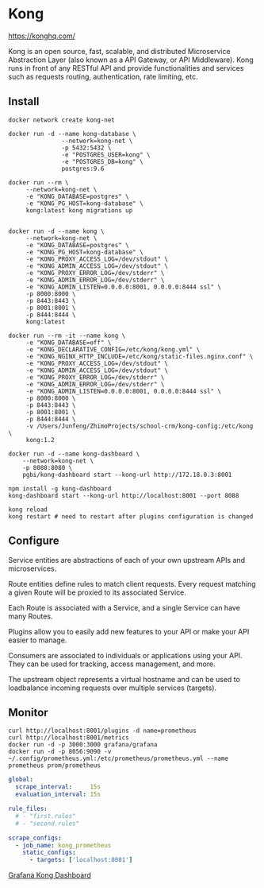 # Kong

https://konghq.com/

Kong is an open source, fast, scalable, and distributed Microservice Abstraction Layer (also known as a API Gateway, or API Middleware). Kong runs in front of any RESTful API and provide functionalities and services such as requests routing, authentication, rate limiting, etc.

## Install
```
docker network create kong-net

docker run -d --name kong-database \
               --network=kong-net \
               -p 5432:5432 \
               -e "POSTGRES_USER=kong" \
               -e "POSTGRES_DB=kong" \
               postgres:9.6

docker run --rm \
     --network=kong-net \
     -e "KONG_DATABASE=postgres" \
     -e "KONG_PG_HOST=kong-database" \
     kong:latest kong migrations up


docker run -d --name kong \
     --network=kong-net \
     -e "KONG_DATABASE=postgres" \
     -e "KONG_PG_HOST=kong-database" \
     -e "KONG_PROXY_ACCESS_LOG=/dev/stdout" \
     -e "KONG_ADMIN_ACCESS_LOG=/dev/stdout" \
     -e "KONG_PROXY_ERROR_LOG=/dev/stderr" \
     -e "KONG_ADMIN_ERROR_LOG=/dev/stderr" \
     -e "KONG_ADMIN_LISTEN=0.0.0.0:8001, 0.0.0.0:8444 ssl" \
     -p 8000:8000 \
     -p 8443:8443 \
     -p 8001:8001 \
     -p 8444:8444 \
     kong:latest

docker run --rm -it --name kong \
     -e "KONG_DATABASE=off" \
     -e "KONG_DECLARATIVE_CONFIG=/etc/kong/kong.yml" \
     -e "KONG_NGINX_HTTP_INCLUDE=/etc/kong/static-files.nginx.conf" \
     -e "KONG_PROXY_ACCESS_LOG=/dev/stdout" \
     -e "KONG_ADMIN_ACCESS_LOG=/dev/stdout" \
     -e "KONG_PROXY_ERROR_LOG=/dev/stderr" \
     -e "KONG_ADMIN_ERROR_LOG=/dev/stderr" \
     -e "KONG_ADMIN_LISTEN=0.0.0.0:8001, 0.0.0.0:8444 ssl" \
     -p 8000:8000 \
     -p 8443:8443 \
     -p 8001:8001 \
     -p 8444:8444 \
     -v /Users/Junfeng/ZhimoProjects/school-crm/kong-config:/etc/kong \
     kong:1.2

docker run -d --name kong-dashboard \
    --network=kong-net \
    -p 8088:8080 \
    pgbi/kong-dashboard start --kong-url http://172.18.0.3:8001
```

```
npm install -g kong-dashboard
kong-dashboard start --kong-url http://localhost:8001 --port 8088
```

```
kong reload
kong restart # need to restart after plugins configuration is changed
```

## Configure

Service entities are abstractions of each of your own upstream APIs and microservices.

Route entities define rules to match client requests. Every request matching a given Route will be proxied to its associated Service.

Each Route is associated with a Service, and a single Service can have many Routes.

Plugins allow you to easily add new features to your API or make your API easier to manage.

Consumers are associated to individuals or applications using your API. They can be used for tracking, access management, and more.

The upstream object represents a virtual hostname and can be used to loadbalance incoming requests over multiple services (targets).

## Monitor

```
curl http://localhost:8001/plugins -d name=prometheus
curl http://localhost:8001/metrics
docker run -d -p 3000:3000 grafana/grafana
docker run -d -p 8056:9090 -v ~/.config/prometheus.yml:/etc/prometheus/prometheus.yml --name prometheus prom/prometheus
```

```prometheus.yml
global:
  scrape_interval:     15s
  evaluation_interval: 15s

rule_files:
  # - "first.rules"
  # - "second.rules"

scrape_configs:
  - job_name: kong_prometheus
    static_configs:
      - targets: ['localhost:8001']
```

[Grafana Kong Dashboard](https://grafana.com/dashboards/7424)
